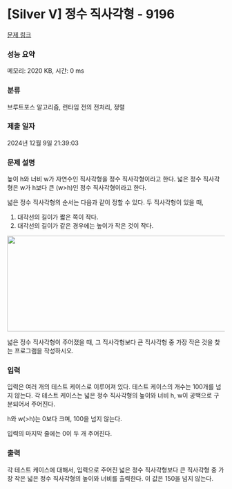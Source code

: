 # [Silver V] 정수 직사각형 - 9196 

[문제 링크](https://www.acmicpc.net/problem/9196) 

### 성능 요약

메모리: 2020 KB, 시간: 0 ms

### 분류

브루트포스 알고리즘, 런타임 전의 전처리, 정렬

### 제출 일자

2024년 12월 9일 21:39:03

### 문제 설명

<p>높이 h와 너비 w가 자연수인 직사각형을 정수 직사각형이라고 한다. 넓은 정수 직사각형은 w가 h보다 큰 (w>h)인 정수 직사각형이라고 한다.</p>

<p>넓은 정수 직사각형의 순서는 다음과 같이 정할 수 있다. 두 직사각형이 있을 때, </p>

<ol>
	<li>대각선의 길이가 짧은 쪽이 작다.</li>
	<li>대각선의 길이가 같은 경우에는 높이가 작은 것이 작다.</li>
</ol>

<p><img alt="" src="https://www.acmicpc.net/upload/images/rect.png" style="height:221px; width:600px"></p>

<p>넓은 정수 직사각형이 주어졌을 때, 그 직사각형보다 큰 직사각형 중 가장 작은 것을 찾는 프로그램을 작성하시오.</p>

### 입력 

 <p>입력은 여러 개의 테스트 케이스로 이루어져 있다. 테스트 케이스의 개수는 100개를 넘지 않는다. 각 테스트 케이스는 넓은 정수 직사각형의 높이와 너비 h, w이 공백으로 구분되어서 주어진다.</p>

<p>h와 w(>h)는 0보다 크며, 100을 넘지 않는다.</p>

<p>입력의 마지막 줄에는 0이 두 개 주어진다.</p>

### 출력 

 <p>각 테스트 케이스에 대해서, 입력으로 주어진 넓은 정수 직사각형보다 큰 직사각형 중 가장 작은 넓은 정수 직사각형의 높이와 너비를 출력한다. 이 값은 150을 넘지 않는다.</p>

